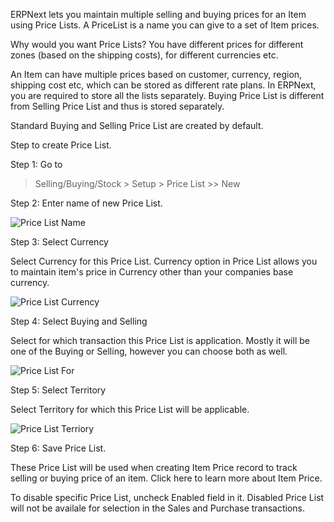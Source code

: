 ERPNext lets you maintain multiple selling and buying prices for an Item using Price Lists. A PriceList is a name you can give to a set of Item prices. 

Why would you want Price Lists? You have different prices for different zones (based on the shipping costs), for different currencies etc.

An Item can have multiple prices based on customer, currency, region, shipping cost etc, which can be stored as different rate plans. In ERPNext, you are required to store all the lists separately. Buying Price List is different from Selling Price List and thus is stored separately.

Standard Buying and Selling Price List are created by default.

Step to create Price List.

Step 1: Go to

> Selling/Buying/Stock  > Setup > Price List >> New

Step 2: Enter name of new Price List.

![Price List Name](assets/erpnext_org/images/erpnext/price-list-name.png)

Step 3: Select Currency

Select Currency for this Price List. Currency option in Price List allows you to maintain item's price in Currency other than your companies base currency.

![Price List Currency](assets/erpnext_org/images/erpnext/price-list-currency.png)	

Step 4: Select Buying and Selling

Select for which transaction this Price List is application. Mostly it will be one of the Buying or Selling, however you can choose both as well.

![Price List For](assets/erpnext_org/images/erpnext/price-list-for.png)

Step 5: Select Territory

Select Territory for which this Price List will be applicable.

![Price List Terriory](assets/erpnext_org/images/erpnext/price-list-territory.png)

Step 6: Save Price List.

These Price List will be used when creating Item Price record to track selling or buying price of an item. Click here to learn more about Item Price.

To disable specific Price List, uncheck Enabled field in it. Disabled Price List will not be availale for selection in the Sales and Purchase transactions.